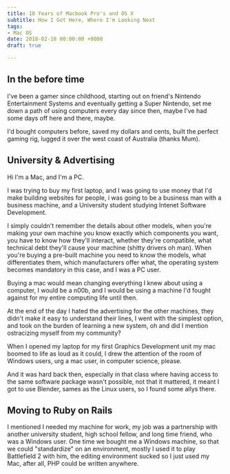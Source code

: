 ```yaml
---
title: 10 Years of Macbook Pro's and OS X
subtitle: How I Got Here, Where I'm Looking Next
tags:
- Mac OS
date: 2018-02-18 00:00:00 +0000
draft: true

---
```

## In the before time

I've been a gamer since childhood, starting out on friend's Nintendo Entertainment Systems and eventually getting a Super Nintendo, set me down a path of using computers every day since then, maybe I've had some days off here and there, maybe.

I'd bought computers before, saved my dollars and cents, built the perfect gaming rig, lugged it over the west coast of Australia (thanks Mum).

## University & Advertising

Hi I'm a Mac, and I'm a PC.

I was trying to buy my first laptop, and I was going to use money that I'd make building websites for people, i was going to be a business man with a business machine, and a University student studying Intenet Software Development.

I simply couldn't remember the details about other models, when you're making your own machine you know exactly which components you want, you have to know how they'll interact, whether they're compatible, what technical debt they'll cause your machine (shitty drivers oh man). When you're buying a pre-built machine you need to know the models, what differentiates them, which manufacturers offer what, the operating system becomes mandatory in this case, and I was a PC user.

Buying a mac would mean changing everything I knew about using a computer, I would be a n00b, and I would be using a machine I'd fought against for my entire computing life until then.

At the end of the day I hated the advertising for the other machines, they didn't make it easy to understand their lines, I went with the simplest option, and took on the burden of learning a new system, oh and did I mention ostracizing myself from my community?

When I opened my laptop for my first Graphics Development unit my mac boomed to life as loud as it could, I drew the attention of the room of Windows users, urg a mac user, in computer science, please.

And it was hard back then, especially in that class where having access to the same software package wasn't possible, not that it mattered, it meant I got to use Blender, sames as the Linux users, so I found some allys there.

## Moving to Ruby on Rails

I mentioned I needed my machine for work, my job was a partnership with another university student, high school fellow, and long time friend, who was a Windows user. One time we bought me a Windows machine, so that we could "standardize" on an environment, mostly I used it to play Battlefield 2 with him, the editing environment sucked so I just used my Mac, after all, PHP could be written anywhere.
